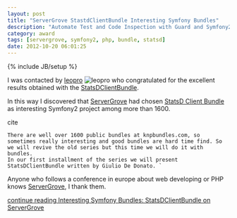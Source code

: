 ```yaml
---
layout: post
title: "ServerGrove StastdClientBundle Interesting Symfony Bundles"
description: "Automate Test and Code Inspection with Guard and Symfony2"
category: award
tags: [servergrove, symfony2, php, bundle, statsd]
date: 2012-10-20 06:01:25
---
```

{% include JB/setup %}

I was contacted by [leopro](https://twitter.com/_leopro_) ![_leopro_](https://en.gravatar.com/avatar/26d90e88b1eb694cc1276b9ab8d7630f?s=30)
who congratulated for the excellent results obtained with the [StatsDClientBundle](https://github.com/liuggio/StatsDClientBundle).

In this way I discovered that [ServerGrove](http://blog.servergrove.com/2012/10/09/interesting-symfony-bundles-statsdclientbundle/) had chosen [StatsD Client Bundle](https://github.com/liuggio/StatsDClientBundle) as interesting Symfony2 project among more than 1600.

cite

    There are well over 1600 public bundles at knpbundles.com, so sometimes really interesting and good bundles are hard time find. So we will revive the old series but this time we will do it with bundles.
    In our first installment of the series we will present StatsDClientBundle written by Giulio De Donato. `

Anyone who follows a conference in europe about web developing or PHP knows [ServerGrove](http://blog.servergrove.com/2012/10/09/interesting-symfony-bundles-statsdclientbundle/), I thank them.

[continue reading Interesting Symfony Bundles: StatsDClientBundle on ServerGrove](http://blog.servergrove.com/2012/10/09/interesting-symfony-bundles-statsdclientbundle/)
